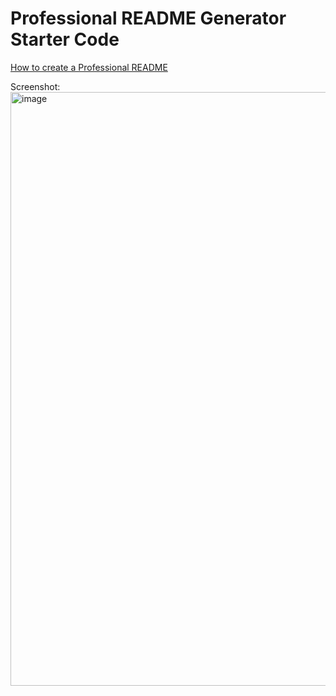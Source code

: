 # Professional README Generator Starter Code

[How to create a Professional README](https://coding-boot-camp.github.io/full-stack/github/professional-readme-guide)


Screenshot:
<img width="950" alt="image" src="https://github.com/arunmishra11/Readme-generator/assets/156019606/63bf4f89-7418-4c88-88c5-3ab07466d656">
